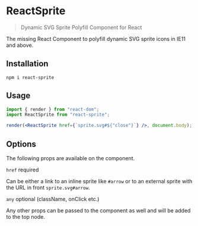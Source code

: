 # ReactSprite

> Dynamic SVG Sprite Polyfill Component for React

The missing React Component to polyfill dynamic SVG sprite icons in IE11 and above.

## Installation

```
npm i react-sprite
```

## Usage

```jsx
import { render } from "react-dom";
import ReactSprite from "react-sprite";

render(<ReactSprite href={`sprite.svg#${"close"}`} />, document.body);
```

## Options

The following props are available on the component.

`href` required

Can be either a link to an inline sprite like `#arrow` or to an external sprite
with the URL in front `sprite.svg#arrow`.

`any` optional (className, onClick etc.)

Any other props can be passed to the component as well and will be added to the
top node.

